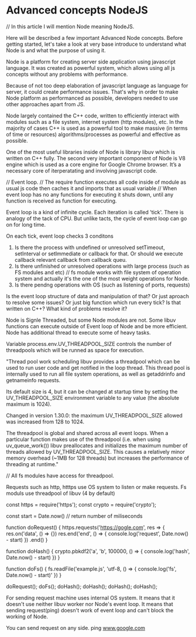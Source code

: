 # Advanced concepts NodeJS

// In this article I will mention Node meaning NodeJS.

Here will be described a few important Advanced Node concepts.
Before getting started, let's take a look at very base introduce to understand what Node is and what the purpose of using it.

Node is a platform for creating server side application using javascript language.
It was created as powerful system, which allows using all js concepts without any problems with performance.

Because of not too deep elaboration of javascript language as language for server, it could create performance issues.
That's why in order to make Node platform as performanced as possible, developers needed to use other approaches apart from JS.

Node largely contained the C++ code, written to efficiently interact with modules such as a file system, internet system (http modules), etc.
In the majority of cases C++ is used as a powerful tool to make massive (in terms of time or resources) algorithms/processes as powerful and effective as possible.

One of the most useful libraries inside of Node is library libuv which is written on C++ fully.
The second very important component of Node is V8 engine which is used as a core engine for Google Chrome browser.
It’s a necessary core of iterperatating and involving javascript code.


// Event loop. 
// The require function executes all code inside of module as usual js code then caches it and imports that as usual variable
// When event loop has no any functions for executing it shuts down, until any function is received as function for executing.


Event loop is a kind of infinite cycle.
Each iteration is called 'tick'.
There is analogy of the tack of CPU. But unlike tacts, the cycle of event loop can go on for long time. 

On each tick, event loop checks 3 conditons
1) Is there the process with undefined or unresolved setTimeout, setInterval or setImmediate or callback for that. Or should we execute callback relevant callback from callback queu.
2) Is there unfinished or unresolved operations with large process (such as FS modules and etc) // fs module works with file system of operation system and actually it's the one of the most weight operations for Node.
3) Is there pendng operations with OS (such as listening of ports, requests) 

Is the event loop structure of data and manipulation of that? Or just aproach to resolve some issues? Or just big function which run every tick?
Is that written on C++? 
What kind of problems resolve it?

Node is Signle Threaded, but some Node modules are not.
Some libuv functions can execute outside of Event loop of Node and be more efficient.
Node has additional thread to execute some of heavy tasks.

Variable process.env.UV_THREADPOOL_SIZE controls the number of threadpools which will be runned as space for execution.

"Thread pool work scheduling
libuv provides a threadpool which can be used to run user code and get notified in the loop thread. This thread pool is internally used to run all file system operations, as well as getaddrinfo and getnameinfo requests.

Its default size is 4, but it can be changed at startup time by setting the UV_THREADPOOL_SIZE environment variable to any value (the absolute maximum is 1024).

Changed in version 1.30.0: the maximum UV_THREADPOOL_SIZE allowed was increased from 128 to 1024.

The threadpool is global and shared across all event loops. When a particular function makes use of the threadpool (i.e. when using uv_queue_work()) libuv preallocates and initializes the maximum number of threads allowed by UV_THREADPOOL_SIZE. This causes a relatively minor memory overhead (~1MB for 128 threads) but increases the performance of threading at runtime."


// All fs modules have access for threadpool.

Requests such as http, htttps use OS system to listen or make requests.
Fs moduls use threadpool of libuv (4 by default)


const https = require('https');
const crypto = require('crypto');

const start = Date.now() // return number of miliseconds

function doRequest() {
  https.requests('https://gogle.com', res => {
    res.on('data', () => {})
    res.end('end', () => {
      console.log('request', Date.now() - start)
    })
  .end()
}

function doHash() {
  crypto.pbkdf2('a', 'b', 100000, () => {
    console.log('hash', Date.now() - start)
  })
}


function doFs() {
  fs.readFile('example.js', 'utf-8, () => {
    console.log('fs', Date.now() - start)'
  })
}

doRequest();
doFs();
doHash();
doHash();
doHash();
doHash();


For sending request machine uses internal OS system. It means that it doesn't use neither libuv worker nor Node's event loop.
It means that sending request(ping) doesn't work of event loop and can't block the working of Node. 

You can send request on any side.
ping www.google.com

